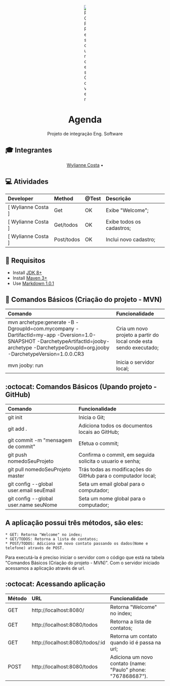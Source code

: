 <p align="center">
	<img src="https://assets-cdn.github.com/images/modules/site/personal-ill-learn.png" alt="ROR Resources Cover" style="max-width:1%;">
</p>

<h1 align="center">Agenda</h1>

<p align="center">Projeto de integração Eng. Software</p>

## :mortar_board: Integrantes

<a id="user-content-Índice" class="anchor" href="#Índice" aria-hidden="true"></a>
<p align="center">
	<a href="https://github.com/Wylianne" target="_blank">Wylianne Costa</a> •
</p>

## :computer: Atividades
Developer | Method | @Test | Descrição
:-- | :-- | :-- | :--
[ Wylianne Costa   ] | Get |  OK       | Exibe "Welcome";
[ Wylianne Costa   ] | Get/todos |  OK       | Exibe todos os cadastros;
[ Wylianne Costa   ] | Post/todos |  OK       | Inclui novo cadastro;


## :beginner: Requisitos 
* Install <a href="http://www.oracle.com/technetwork/java/javase/downloads/index.html" target="_blank">JDK 8+</a>
* Install <a href="http://maven.apache.org/" target="_blank">Maven 3+</a>
* Use <a href="https://daringfireball.net/projects/markdown/" target="_blank">Markdown 1.0.1</a>


## :fallen_leaf: Comandos Básicos (Criação do projeto - MVN)
Comando | Funcionalidade
:-- | :-- 
mvn archetype:generate -B -DgroupId=com.mycompany -DartifactId=my-app -Dversion=1.0-SNAPSHOT -DarchetypeArtifactId=jooby-archetype -DarchetypeGroupId=org.jooby -DarchetypeVersion=1.0.0.CR3 | Cria um novo projeto a partir do local onde esta sendo executado;
mvn jooby: run | Inicia o servidor local;


## :octocat: Comandos Básicos (Upando projeto - GitHub)
Comando | Funcionalidade
:-- | :-- 
git init | Inicia o Git;
git add . | Adiciona  todos os documentos locais ao GitHub;
git commit -m "mensagem de commit" | Efetua o commit;
git push nomedoSeuProjeto | Confirma o commit, em seguida solicita o usuario e senha;
git pull nomedoSeuProjeto master | Trás todas as modificações do GitHub para o computador local;
git config --global user.email seuEmail | Seta um email global para o computador;
git config --global user.name seuNome | Seta um nome global para o computador;


## A aplicação possui três métodos, são eles:
	* GET: Retorna "Welcome" no index;
	* GET/TODOS: Retorna a lista de contatos;
	* POST/TODOS: Adiciona um novo contato passando os dados(Nome e telefone) através de POST.


Para executá-la é preciso iniciar o servidor com o código que está na tabela "Comandos Básicos (Criação do projeto - MVN)".
Com o servidor iniciado acessamos a aplicação através de url.
## :octocat: Acessando aplicação
Método | URL | Funcionalidade
:-- | :-- | :-- 
GET | http://localhost:8080/ | Retorna "Welcome" no index;
GET | http://localhost:8080/todos | Retorna a lista de contatos;
GET | http://localhost:8080/todos/:id | Retorna um contato quando id é passa na url;
POST | http://localhost:8080/todos | Adiciona um novo contato (name: "Paulo" phone: "767868687").

